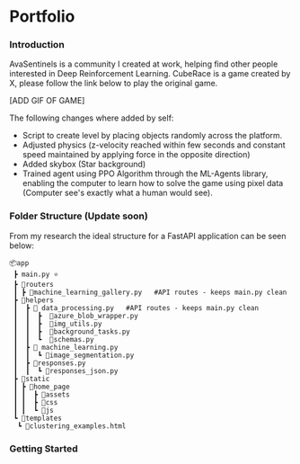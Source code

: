 # Portfolio

### Introduction
AvaSentinels is a community I created at work, helping find other people interested in Deep Reinforcement Learning. CubeRace is a game created by X, please follow the link below to play the original game.

[ADD GIF OF GAME]

The following changes where added by self:
- Script to create level by placing objects randomly across the platform.
- Adjusted physics (z-velocity reached within few seconds and constant speed maintained by applying force in the opposite direction)
- Added skybox (Star background)
- Trained agent using PPO Algorithm through the ML-Agents library, enabling the computer to learn how to solve the game using pixel data (Computer see's exactly what a human would see).


### Folder Structure (Update soon)

From my research the ideal structure for a FastAPI application can be seen below:
```
📦app
 ┣ main.py ⭐
 ┣ 📂routers 
 ┃ ┣ 📜machine_learning_gallery.py   #API routes - keeps main.py clean
 ┣ 📂helpers
 ┃  ┣ 📂 data_processing.py   #API routes - keeps main.py clean
 ┃  ┃  ┣  📜azure_blob_wrapper.py
 ┃  ┃  ┣  📜img_utils.py
 ┃  ┃  ┣  📜background_tasks.py
 ┃  ┃  ┗  📜schemas.py
 ┃  ┣ 📂 machine_learning.py
 ┃  ┃  ┗ 📜image_segmentation.py
 ┃  ┣ 📂responses.py
 ┃  ┃  ┗ 📜responses_json.py
 ┣ 📂static
 ┃ ┣ 📂home_page
 ┃ ┃  ┣ 📂assets
 ┃ ┃  ┣ 📂css
 ┃ ┃  ┗ 📂js
 ┗ 📂templates
  ┗ 📜clustering_examples.html
```

### Getting Started
